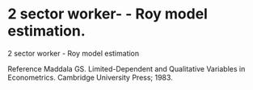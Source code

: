 # 2 sector worker- - Roy model estimation.
2 sector worker - Roy model estimation 

Reference 
Maddala GS. Limited-Dependent and Qualitative Variables in Econometrics. Cambridge University Press; 1983.
